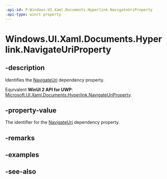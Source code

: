 ```yaml
---
-api-id: P:Windows.UI.Xaml.Documents.Hyperlink.NavigateUriProperty
-api-type: winrt property
---
```


<!-- Property syntax
public Windows.UI.Xaml.DependencyProperty NavigateUriProperty { get; }
-->

# Windows.UI.Xaml.Documents.Hyperlink.NavigateUriProperty

## -description
Identifies the [NavigateUri](hyperlink_navigateuri.md) dependency property.

Equivalent **WinUI 2 API for UWP**: [Microsoft.UI.Xaml.Documents.Hyperlink.NavigateUriProperty](/windows/winui/api/microsoft.ui.xaml.documents.hyperlink.navigateuriproperty).

## -property-value
The identifier for the [NavigateUri](hyperlink_navigateuri.md) dependency property.

## -remarks

## -examples

## -see-also
